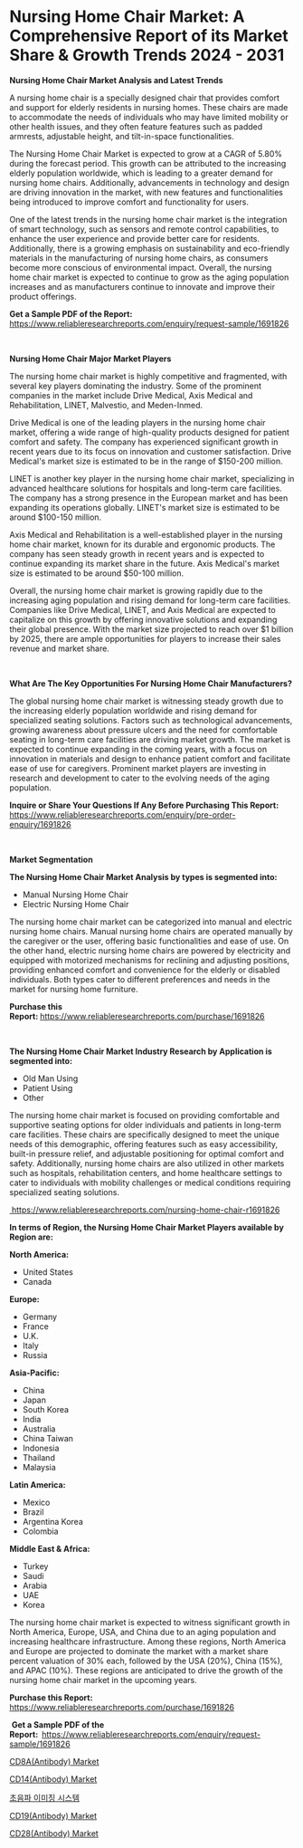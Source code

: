 <p><h1>Nursing Home Chair Market: A Comprehensive Report of its Market Share & Growth Trends 2024 - 2031</h1></p><p><strong>Nursing Home Chair Market Analysis and Latest Trends</strong></p>
<p><p>A nursing home chair is a specially designed chair that provides comfort and support for elderly residents in nursing homes. These chairs are made to accommodate the needs of individuals who may have limited mobility or other health issues, and they often feature features such as padded armrests, adjustable height, and tilt-in-space functionalities.</p><p>The Nursing Home Chair Market is expected to grow at a CAGR of 5.80% during the forecast period. This growth can be attributed to the increasing elderly population worldwide, which is leading to a greater demand for nursing home chairs. Additionally, advancements in technology and design are driving innovation in the market, with new features and functionalities being introduced to improve comfort and functionality for users.</p><p>One of the latest trends in the nursing home chair market is the integration of smart technology, such as sensors and remote control capabilities, to enhance the user experience and provide better care for residents. Additionally, there is a growing emphasis on sustainability and eco-friendly materials in the manufacturing of nursing home chairs, as consumers become more conscious of environmental impact. Overall, the nursing home chair market is expected to continue to grow as the aging population increases and as manufacturers continue to innovate and improve their product offerings.</p></p>
<p><strong>Get a Sample PDF of the Report:&nbsp;</strong> <a href="https://www.reliableresearchreports.com/enquiry/request-sample/1691826">https://www.reliableresearchreports.com/enquiry/request-sample/1691826</a></p>
<p>&nbsp;</p>
<p><strong>Nursing Home Chair Major Market Players</strong></p>
<p><p>The nursing home chair market is highly competitive and fragmented, with several key players dominating the industry. Some of the prominent companies in the market include Drive Medical, Axis Medical and Rehabilitation, LINET, Malvestio, and Meden-Inmed.</p><p>Drive Medical is one of the leading players in the nursing home chair market, offering a wide range of high-quality products designed for patient comfort and safety. The company has experienced significant growth in recent years due to its focus on innovation and customer satisfaction. Drive Medical's market size is estimated to be in the range of $150-200 million.</p><p>LINET is another key player in the nursing home chair market, specializing in advanced healthcare solutions for hospitals and long-term care facilities. The company has a strong presence in the European market and has been expanding its operations globally. LINET's market size is estimated to be around $100-150 million.</p><p>Axis Medical and Rehabilitation is a well-established player in the nursing home chair market, known for its durable and ergonomic products. The company has seen steady growth in recent years and is expected to continue expanding its market share in the future. Axis Medical's market size is estimated to be around $50-100 million.</p><p>Overall, the nursing home chair market is growing rapidly due to the increasing aging population and rising demand for long-term care facilities. Companies like Drive Medical, LINET, and Axis Medical are expected to capitalize on this growth by offering innovative solutions and expanding their global presence. With the market size projected to reach over $1 billion by 2025, there are ample opportunities for players to increase their sales revenue and market share.</p></p>
<p>&nbsp;</p>
<p><strong>What Are The Key Opportunities For Nursing Home Chair Manufacturers?</strong></p>
<p><p>The global nursing home chair market is witnessing steady growth due to the increasing elderly population worldwide and rising demand for specialized seating solutions. Factors such as technological advancements, growing awareness about pressure ulcers and the need for comfortable seating in long-term care facilities are driving market growth. The market is expected to continue expanding in the coming years, with a focus on innovation in materials and design to enhance patient comfort and facilitate ease of use for caregivers. Prominent market players are investing in research and development to cater to the evolving needs of the aging population.</p></p>
<p><strong>Inquire or Share Your Questions If Any Before Purchasing This Report:</strong> <a href="https://www.reliableresearchreports.com/enquiry/pre-order-enquiry/1691826">https://www.reliableresearchreports.com/enquiry/pre-order-enquiry/1691826</a></p>
<p>&nbsp;</p>
<p><strong>Market Segmentation</strong></p>
<p><strong>The Nursing Home Chair Market Analysis by types is segmented into:</strong></p>
<p><ul><li>Manual Nursing Home Chair</li><li>Electric Nursing Home Chair</li></ul></p>
<p><p>The nursing home chair market can be categorized into manual and electric nursing home chairs. Manual nursing home chairs are operated manually by the caregiver or the user, offering basic functionalities and ease of use. On the other hand, electric nursing home chairs are powered by electricity and equipped with motorized mechanisms for reclining and adjusting positions, providing enhanced comfort and convenience for the elderly or disabled individuals. Both types cater to different preferences and needs in the market for nursing home furniture.</p></p>
<p><strong>Purchase this Report:&nbsp;</strong><a href="https://www.reliableresearchreports.com/purchase/1691826">https://www.reliableresearchreports.com/purchase/1691826</a></p>
<p>&nbsp;</p>
<p><strong>The Nursing Home Chair Market Industry Research by Application is segmented into:</strong></p>
<p><ul><li>Old Man Using</li><li>Patient Using</li><li>Other</li></ul></p>
<p><p>The nursing home chair market is focused on providing comfortable and supportive seating options for older individuals and patients in long-term care facilities. These chairs are specifically designed to meet the unique needs of this demographic, offering features such as easy accessibility, built-in pressure relief, and adjustable positioning for optimal comfort and safety. Additionally, nursing home chairs are also utilized in other markets such as hospitals, rehabilitation centers, and home healthcare settings to cater to individuals with mobility challenges or medical conditions requiring specialized seating solutions.</p></p>
<p><a href="https://www.reliableresearchreports.com/nursing-home-chair-r1691826">&nbsp;https://www.reliableresearchreports.com/nursing-home-chair-r1691826</a></p>
<p><strong>In terms of Region, the Nursing Home Chair Market Players available by Region are:</strong></p>
<p>
    <p> <strong> North America: </strong>
        <ul>
            <li>United States</li>
            <li>Canada</li>
        </ul>
        </p> 
    <p> <strong> Europe: </strong>
        <ul>
            <li>Germany</li>
            <li>France</li>
            <li>U.K.</li>
            <li>Italy</li>
            <li>Russia</li>
        </ul>
        </p> 
    <p> <strong> Asia-Pacific: </strong>
        <ul>
            <li>China</li>
            <li>Japan</li>
            <li>South Korea</li>
            <li>India</li>
            <li>Australia</li>
            <li>China Taiwan</li>
            <li>Indonesia</li>
            <li>Thailand</li>
            <li>Malaysia</li>
        </ul>
        </p> 
    <p> <strong> Latin America: </strong>
        <ul>
            <li>Mexico</li>
            <li>Brazil</li>
            <li>Argentina Korea</li>
            <li>Colombia</li>
        </ul>
        </p> 
    <p> <strong> Middle East & Africa: </strong>
        <ul>
            <li>Turkey</li>
            <li>Saudi</li>
            <li>Arabia</li>
            <li>UAE</li>
            <li>Korea</li>
        </ul>
    </p>
    </p>
<p><p>The nursing home chair market is expected to witness significant growth in North America, Europe, USA, and China due to an aging population and increasing healthcare infrastructure. Among these regions, North America and Europe are projected to dominate the market with a market share percent valuation of 30% each, followed by the USA (20%), China (15%), and APAC (10%). These regions are anticipated to drive the growth of the nursing home chair market in the upcoming years.</p></p>
<p><strong>Purchase this Report: </strong><a href="https://www.reliableresearchreports.com/purchase/1691826">https://www.reliableresearchreports.com/purchase/1691826</a></p>
<p>&nbsp;<strong>Get a Sample PDF of the Report:&nbsp;&nbsp;</strong><a href="https://www.reliableresearchreports.com/enquiry/request-sample/1691826">https://www.reliableresearchreports.com/enquiry/request-sample/1691826</a></p>
<p><strong></strong></p>
<p><p><a href="https://github.com/ashepherd82/Market-Research-Report-List-5/blob/main/cd8aantibody-market.md">CD8A(Antibody) Market</a></p><p><a href="https://github.com/irfadac/Market-Research-Report-List-4/blob/main/cd14antibody-market.md">CD14(Antibody) Market</a></p><p><a href="https://github.com/nigaleamar09/Market-Research-Report-List-2/blob/main/228028974064.md">초음파 이미징 시스템</a></p><p><a href="https://github.com/myacatherineblakecaczo9vcsw/Market-Research-Report-List-3/blob/main/cd19antibody-market.md">CD19(Antibody) Market</a></p><p><a href="https://github.com/okotobwrhuteie/Market-Research-Report-List-3/blob/main/cd28antibody-market.md">CD28(Antibody) Market</a></p></p>